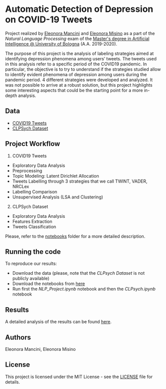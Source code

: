 # Automatic Detection of Depression on COVID-19 Tweets
Project realized by [Eleonora Mancini](https://github.com/helemanc) and [Eleonora Misino](https://github.com/EleMisi) 
as a part of the *Natural Language Processing* exam  of the [Master's degree in Artificial Intelligence @ University of Bologna](https://corsi.unibo.it/2cycle/artificial-intelligence) (A.A. 2019-2020).

The purpose of this project is the analysis of labeling strategies aimed at identifying depression 
phenomena among 
users’ tweets. The tweets used in this analysis refer to a specific period of the COVID19 pandemic. 
In particular, the objective is to try to understand if the strategies studied allow to identify 
evident phenomena of depression among users during the pandemic period. 4 different strategies were 
developed and analyzed. It was not possible to arrive at a robust solution, but this project highlights
some interesting aspects that could be the starting point for a more in-depth analysis.

## Data 
- [COVID19 Tweets](https://www.kaggle.com/datasets/gpreda/covid19-tweets)
- [CLPSych Dataset](https://www.cs.jhu.edu/~mdredze/clpsych-2015-shared-task-evaluation/)


## Project Workflow 
1. COVID19 Tweets 
  - Exploratory Data Analysis 
  - Preprocessing 
  - Topic Modeling: Latent Dirichlet Allocation 
  - Tweets Labelling through 3 strategies that we call TWINT, VADER, NRCLex
  - Labelling Comparison 
  - Unsupervised Analysis (LSA and Clustering)

2. CLPSych Dataset
- Exploratory Data Analysis 
- Features Extraction 
- Tweets Classification 

Please, refer to the [notebooks](https://github.com/helemanc/COVID19-twitter-depression/tree/main/notebooks) folder for 
a more detailed description.

## Running the code 
To reproduce our results: 
- Download the data (please, note that the *CLPsych Dataset* is not publicly available)
- Download the notebooks from [here](https://github.com/helemanc/COVID19-twitter-depression/tree/main/notebooks)
- Run first the *NLP_Project.ipynb* notebook and then the *CLPsych.ipynb* notebook

## Results
A detailed analysis of the results can be found [here](https://github.com/helemanc/COVID19-twitter-depression/tree/main/report).

## Authors
Eleonora Mancini, Eleonora Misino

## License 
This project is licensed under the MIT License - see the [LICENSE](https://github.com/helemanc/COVID19-twitter-depression/blob/main/LICENSE) file for details.
